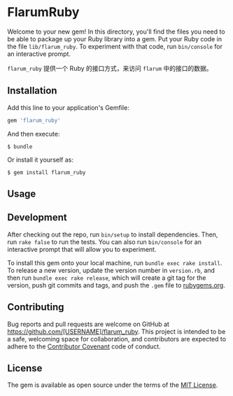 # FlarumRuby

Welcome to your new gem! In this directory, you'll find the files you need to be able to package up your Ruby library into a gem. Put your Ruby code in the file `lib/flarum_ruby`. To experiment with that code, run `bin/console` for an interactive prompt.

`flarum_ruby` 提供一个 Ruby 的接口方式，来访问 `flarum` 中的接口的数据。

## Installation

Add this line to your application's Gemfile:

```ruby
gem 'flarum_ruby'
```

And then execute:

    $ bundle

Or install it yourself as:

    $ gem install flarum_ruby

## Usage




## Development

After checking out the repo, run `bin/setup` to install dependencies. Then, run `rake false` to run the tests. You can also run `bin/console` for an interactive prompt that will allow you to experiment.

To install this gem onto your local machine, run `bundle exec rake install`. To release a new version, update the version number in `version.rb`, and then run `bundle exec rake release`, which will create a git tag for the version, push git commits and tags, and push the `.gem` file to [rubygems.org](https://rubygems.org).

## Contributing

Bug reports and pull requests are welcome on GitHub at https://github.com/[USERNAME]/flarum_ruby. This project is intended to be a safe, welcoming space for collaboration, and contributors are expected to adhere to the [Contributor Covenant](contributor-covenant.org) code of conduct.


## License

The gem is available as open source under the terms of the [MIT License](http://opensource.org/licenses/MIT).

